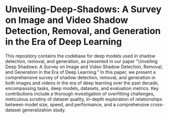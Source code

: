 # Unveiling-Deep-Shadows: A Survey on Image and Video Shadow Detection, Removal, and Generation in the Era of Deep Learning

This repository contains the codebase for deep models used in shadow detection, removal, and generation, as presented in our paper "Unveiling Deep Shadows: A Survey on Image and Video Shadow Detection, Removal, and Generation in the Era of Deep Learning." In this paper, we present a comprehensive survey of shadow detection, removal, and generation in both images and videos in the era of deep learning over the past decade, encompassing tasks, deep models, datasets, and evaluation metrics. Key contributions include a thorough investigation of overfitting challenges, meticulous scrutiny of dataset quality, in-depth exploration of relationships between model size, speed, and performance, and a comprehensive cross-dataset generalization study. 
